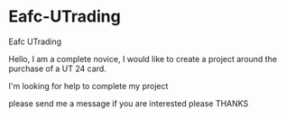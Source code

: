 # Eafc-UTrading
Eafc UTrading

Hello,
I am a complete novice, I would like to create a project around the purchase of a UT 24 card.

I'm looking for help to complete my project

please send me a message if you are interested please
THANKS

